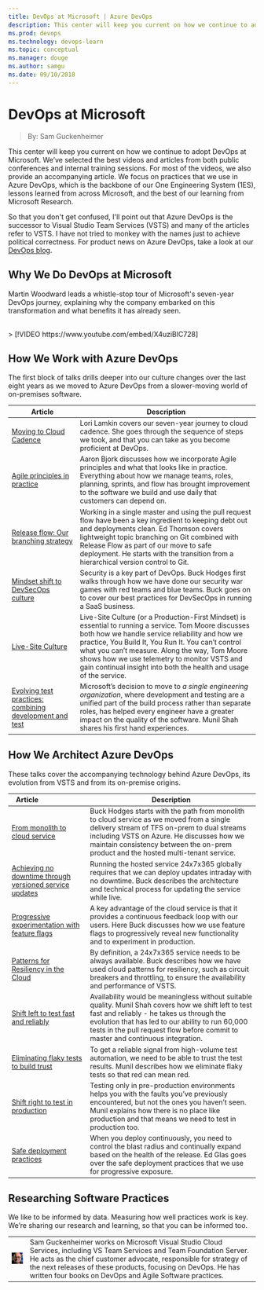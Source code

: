 ```yaml
---
title: DevOps at Microsoft | Azure DevOps
description: This center will keep you current on how we continue to adopt DevOps at Microsoft. We’ve selected the best videos and articles from both public conferences and internal training sessions. For most of the videos, we also provide an accompanying article. We focus on practices that we use in Visual Studio Team Services (VSTS), which is the backbone of our One Engineering System (1ES), lessons learned from across Microsoft, and the best of our learning from Microsoft Research.
ms.prod: devops
ms.technology: devops-learn
ms.topic: conceptual
ms.manager: douge
ms.author: samgu
ms.date: 09/10/2018
---
```


# DevOps at Microsoft
> By: Sam Guckenheimer

This center will keep you current on how we continue to adopt DevOps at Microsoft. We’ve selected the best videos and articles from both public conferences and internal training sessions. For most of the videos, we also provide an accompanying article. We focus on practices that we use in Azure DevOps, which is the backbone of our One Engineering System (1ES), lessons learned from across Microsoft, and the best of our learning from Microsoft Research. 

So that you don't get confused, I'll point out that Azure DevOps is the successor to Visual Studio Team Services (VSTS) and many of the articles refer to VSTS. I have not tried to monkey with the names just to achieve political correctness. For product news on Azure DevOps, take a look at our [DevOps blog](https://blogs.msdn.microsoft.com/devops/).

## Why We Do DevOps at Microsoft 

Martin Woodward leads a whistle-stop tour of Microsoft's seven-year DevOps journey, explaining why the company embarked on this transformation and what benefits it has already seen.

<br>
> [!VIDEO https://www.youtube.com/embed/X4uziBlC728]

## How We Work with Azure DevOps
The first block of talks drills deeper into our culture changes over the last eight years as we moved to Azure DevOps from a slower-moving world of on-premises software. 

| Article | Description                                                                   |
|-----------------------------------------------------------------------------------------|--------------------------------------------------------------------------------------------------|
| [Moving to Cloud Cadence](moving-cloud-cadence.md)                         | Lori Lamkin covers our seven-year journey to cloud cadence. She goes through the sequence of steps we took, and that you can take as you become proficient at DevOps.|
| [Agile principles in practice](agile-principles-in-practice.md)                         | Aaron Bjork discusses how we incorporate Agile principles and what that looks like in practice. Everything about how we manage teams, roles, planning, sprints, and flow has brought improvement to the software we build and use daily that customers can depend on. |
| [Release flow: Our branching strategy](release-flow.md)                    | Working in a single master and using the pull request flow have been a key ingredient to keeping debt out and deployments clean. Ed Thomson covers lightweight topic branching on Git combined with Release Flow as part of our move to safe deployment. He starts with the transition from a hierarchical version control to Git. |
| [Mindset shift to DevSecOps culture](security-in-devops.md)                   | Security is a key part of DevOps. Buck Hodges first walks through how we have done our security war games with red teams and blue teams. Buck goes on to cover our best practices for DevSecOps in running a SaaS business.           |
| [Live-Site Culture](live-site-culture-and-reliability.md)                    | Live-Site Culture (or a Production-First Mindset) is essential to running a service. Tom Moore discusses both how we handle service reliability and how we practice, You Build It, You Run It. You can’t control what you can’t measure. Along the way, Tom Moore shows how we use telemetry to monitor VSTS and gain continual insight into both the health and usage of the service.  |
| [Evolving test practices: combining development and test](evolving-test-practices-microsoft.md) &nbsp; &nbsp; &nbsp; &nbsp; &nbsp; &nbsp; &nbsp; &nbsp; &nbsp; | Microsoft’s decision to move to _a single engineering organization_, where development and testing are a unified part of the build process rather than separate roles, has helped every engineer have a greater impact on the quality of the software. Munil Shah shares his first hand experiences.   |

## How We Architect Azure DevOps 
These talks cover the accompanying technology behind Azure DevOps, its evolution from VSTS and from its on-premise origins. 

| Article    &nbsp; &nbsp; &nbsp; &nbsp; &nbsp; &nbsp; &nbsp; &nbsp; &nbsp; &nbsp; &nbsp;                             | Description                                                                                      |
|---------------------------------------------------------------------------------------------------------------------|--------------------------------------------------------------------------------------------------|
| [From monolith to cloud service](monolith-cloud-service.md)                                                | Buck Hodges starts with the path from monolith to cloud service as we moved from a single delivery stream of TFS on-prem to dual streams including VSTS on Azure. He discusses how we maintain consistency between the on-prem product and the hosted multi-tenant service.      |
| [Achieving no downtime through versioned service updates](achieving-no-downtime-versioned-service-updates.md)       | Running the hosted service 24x7x365 globally requires that we can deploy updates intraday with no downtime. Buck describes the architecture and technical process for updating the service while live.                       |
| [Progressive experimentation with feature flags](progressive-experimentation-feature-flags.md)                      | A key advantage of the cloud service is that it provides a continuous feedback loop with our users. Here Buck discusses how we use feature flags to progressively reveal new functionality and to experiment in production.                      |
| [Patterns for Resiliency in the Cloud](patterns-resiliency-cloud.md)                                            | By definition, a 24x7x365 service needs to be always available. Buck describes how we have used cloud patterns for resiliency, such as circuit breakers and throttling, to ensure the availability and performance of VSTS.                       |
| [Shift left to test fast and reliably](shift-left-make-testing-fast-reliable.md)                                    | Availability would be meaningless without suitable quality. Munil Shah covers how we shift left to test fast and reliably - he takes us through the evolution that has led to our ability to run 60,000 tests in the pull request flow before commit to master and continuous integration.                      |
| [Eliminating flaky tests to build trust](eliminating-flaky-tests.md)                                                | To get a reliable signal from high-volume test automation, we need to be able to trust the test results. Munil describes how we eliminate flaky tests so that red can mean red.                       |
| [Shift right to test in production](shift-right-test-production.md)                                                 | Testing only in pre-production environments helps you with the faults you’ve previously encountered, but not the ones you haven’t seen. Munil explains how there is no place like production and that means we need to test in production too.                      |
| [Safe deployment practices](safe-deployment-practices.md)                                   | When you deploy continuously, you need to control the blast radius and continually expand based on the health of the release. Ed Glas goes over the safe deployment practices that we use for progressive exposure.                       |


## Researching Software Practices
We like to be informed by data. Measuring how well practices work is key. We’re sharing our research and learning, so that you can be informed too.

|             |                           |
|-------------|---------------------------|
|![Image: Sam Guckenheimer, MSFT](../_img/samgu-avatar.jpg)|Sam Guckenheimer works on Microsoft Visual Studio Cloud Services, including VS Team Services and Team Foundation Server. He acts as the chief customer advocate, responsible for strategy of the next releases of these products, focusing on DevOps. He has written four books on DevOps and Agile Software practices.|
